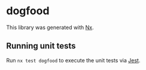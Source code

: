 # dogfood

This library was generated with [Nx](https://nx.dev).

## Running unit tests

Run `nx test dogfood` to execute the unit tests via [Jest](https://jestjs.io).
